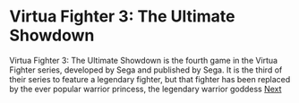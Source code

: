 # Virtua Fighter 3: The Ultimate Showdown

Virtua Fighter 3: The Ultimate Showdown is the fourth game in the Virtua Fighter series, developed by Sega and published by Sega. It is the third of their series to feature a legendary fighter, but that fighter has been replaced by the ever popular warrior princess, the legendary warrior goddess
[Next](449.md)